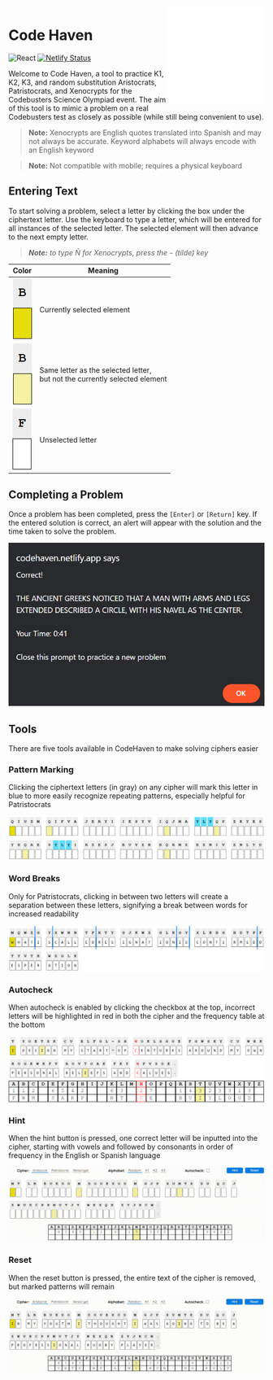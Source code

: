 <img src="public/logo192.png" alt="logo" align="right"/>

# Code Haven

![React](https://img.shields.io/badge/react-%2320232a.svg?style=for-the-badge&logo=react&logoColor=%2361DAFB)
[![Netlify Status](https://api.netlify.com/api/v1/badges/018866ef-7a96-4228-be7e-459f6e4a90a8/deploy-status)](https://app.netlify.com/sites/codehaven/deploys)

Welcome to Code Haven, a tool to practice K1, K2, K3, and random substitution Aristocrats, Patristocrats, and Xenocrypts
for the Codebusters Science Olympiad event. The aim of this tool is to mimic a problem on a real Codebusters test as
closely as possible (while still being convenient to use).

> **Note:** Xenocrypts are English quotes translated into Spanish and may not always be accurate. Keyword alphabets will
> always encode with an English keyword

> **Note:** Not compatible with mobile; requires a physical keyboard

## Entering Text

To start solving a problem, select a letter by clicking the box under the ciphertext letter. Use the keyboard to type a
letter, which will be entered for all instances of the selected letter. The selected element will then advance to the
next empty letter.
> ***Note:** to type Ñ for Xenocrypts, press the `~` (tilde) key*

| Color                                               | Meaning                                                                         |
|-----------------------------------------------------|---------------------------------------------------------------------------------|
| ![Selected Letter](tutorial_images/selected.png)    | Currently selected element                                                      |
| ![Same Letter](tutorial_images/same_letter.png)     | Same letter as the selected letter,<br/> but not the currently selected element |
| ![Unelected Letter](tutorial_images/unselected.png) | Unselected letter                                                               |

## Completing a Problem

Once a problem has been completed, press the `[Enter]` or `[Return]` key. If the entered solution is correct, an alert
will appear with the solution and the time taken to solve the problem.

![Alert](tutorial_images/alert.png)

## Tools

There are five tools available in CodeHaven to make solving ciphers easier

### Pattern Marking

Clicking the ciphertext letters (in gray) on any cipher will mark this letter in blue to more easily recognize repeating
patterns, especially helpful for Patristocrats

![Pattern Marking](tutorial_images/pattern_marking.png)

### Word Breaks

Only for Patristocrats, clicking in between two letters will create a separation between these letters, signifying a
break between words for increased readability

![Word Breaks](tutorial_images/word_breaks.png)

### Autocheck

When autocheck is enabled by clicking the checkbox at the top, incorrect letters will be highlighted in red in both the
cipher and the frequency table at the bottom

![Autocheck Letter](tutorial_images/autocheck.png)
![Autocheck Table](tutorial_images/autocheck_table.png)

### Hint

When the hint button is pressed, one correct letter will be inputted into the cipher, starting with vowels and followed
by consonants in order of frequency in the English or Spanish language

![Hint](tutorial_images/hint.gif)

### Reset

When the reset button is pressed, the entire text of the cipher is removed, but marked patterns will remain

![Reset](tutorial_images/reset.gif)